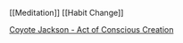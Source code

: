 [[Meditation]]
[[Habit Change]]

[Coyote Jackson - Act of Conscious Creation](https://coyotejackson.com/losing-100-lbs-an-act-of-conscious-creation/)
